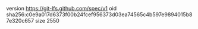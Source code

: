 version https://git-lfs.github.com/spec/v1
oid sha256:c0e9a017d6373f00b24fcef956373d03ea74565c4b597e9894015b87e320c657
size 2550
